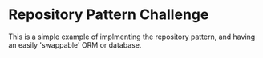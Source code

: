 # Repository Pattern Challenge

This is a simple example of implmenting the repository pattern, and having an easily 'swappable' ORM or database.
